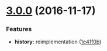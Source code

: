 <a name="3.0.0"></a>
# [3.0.0](https://github.com/motorcyclejs/history/compare/1e41f0b...v3.0.0) (2016-11-17)


### Features

* **history:** reimplementation ([1e41f0b](https://github.com/motorcyclejs/history/commit/1e41f0b))



